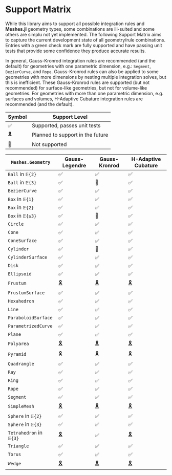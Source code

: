 # Support Matrix

While this library aims to support all possible integration rules and **Meshes.jl**
geometry types, some combinations are ill-suited and some others are simplu not yet
implemented. The following Support Matrix aims to capture the current development state of
all geometry/rule combinations. Entries with a green check mark are fully supported
and have passing unit tests that provide some confidence they produce accurate results.

In general, Gauss-Kronrod integration rules are recommended (and the default) for geometries
with one parametric dimension, e.g.: `Segment`, `BezierCurve`, and `Rope`. Gauss-Kronrod
rules can also be applied to some geometries with more dimensions by nesting multiple
integration solves, but this is inefficient. These Gauss-Kronrod rules are supported (but
not recommended) for surface-like geometries, but not for volume-like geometries. For
geometries with more than one parametric dimension, e.g. surfaces and volumes, H-Adaptive
Cubature integration rules are recommended (and the default).

| Symbol | Support Level |
|--------|---------|
| ✅ | Supported, passes unit tests |
| 🎗️ | Planned to support in the future |
| 🛑 | Not supported |

| `Meshes.Geometry` | Gauss-Legendre | Gauss-Kronrod | H-Adaptive Cubature |
|----------|----------------|---------------|---------------------|
| `Ball` in `𝔼{2}` | ✅ | ✅ | ✅ |
| `Ball` in `𝔼{3}` | ✅ | 🛑 | ✅ |
| `BezierCurve` | ✅ | ✅ | ✅ |
| `Box` in `𝔼{1}` | ✅ | ✅ | ✅ |
| `Box` in `𝔼{2}` | ✅ | ✅ | ✅ |
| `Box` in `𝔼{≥3}` | ✅ | 🛑 | ✅ |
| `Circle` | ✅ | ✅ | ✅ |
| `Cone` | ✅ | ✅ | ✅ |
| `ConeSurface` | ✅ | ✅ | ✅ |
| `Cylinder` | ✅ | 🛑 | ✅ |
| `CylinderSurface` | ✅ | ✅ | ✅ |
| `Disk` | ✅ | ✅ | ✅ |
| `Ellipsoid` | ✅ | ✅ | ✅ |
| `Frustum` | [🎗️](https://github.com/mikeingold/MeshIntegrals.jl/issues/28) | [🎗️](https://github.com/mikeingold/MeshIntegrals.jl/issues/28) | [🎗️](https://github.com/mikeingold/MeshIntegrals.jl/issues/28) |
| `FrustumSurface` | ✅ | ✅ | ✅ |
| `Hexahedron` | ✅ | ✅ | ✅ |
| `Line` | ✅ | ✅ | ✅ |
| `ParaboloidSurface` | ✅ | ✅ | ✅ |
| `ParametrizedCurve` | ✅ | ✅ | ✅ |
| `Plane` | ✅ | ✅ | ✅ |
| `Polyarea` | [🎗️](https://github.com/mikeingold/MeshIntegrals.jl/issues/28) | [🎗️](https://github.com/mikeingold/MeshIntegrals.jl/issues/28) | [🎗️](https://github.com/mikeingold/MeshIntegrals.jl/issues/28) |
| `Pyramid` | [🎗️](https://github.com/mikeingold/MeshIntegrals.jl/issues/28) | [🎗️](https://github.com/mikeingold/MeshIntegrals.jl/issues/28) | [🎗️](https://github.com/mikeingold/MeshIntegrals.jl/issues/28) |
| `Quadrangle` | ✅ | ✅ | ✅ |
| `Ray` | ✅ | ✅ | ✅ |
| `Ring` | ✅ | ✅ | ✅ |
| `Rope` | ✅ | ✅ | ✅ |
| `Segment` | ✅ | ✅ | ✅ |
| `SimpleMesh` | [🎗️](https://github.com/mikeingold/MeshIntegrals.jl/issues/27) | [🎗️](https://github.com/mikeingold/MeshIntegrals.jl/issues/27) | [🎗️](https://github.com/mikeingold/MeshIntegrals.jl/issues/27) |
| `Sphere` in `𝔼{2}` | ✅ | ✅ | ✅ |
| `Sphere` in `𝔼{3}` | ✅ | ✅ | ✅ |
| `Tetrahedron` in `𝔼{3}` | [🎗️](https://github.com/mikeingold/MeshIntegrals.jl/issues/40) | ✅ | [🎗️](https://github.com/mikeingold/MeshIntegrals.jl/issues/40) |
| `Triangle` | ✅ | ✅ | ✅ |
| `Torus` | ✅ | ✅ | ✅ |
| `Wedge` | [🎗️](https://github.com/mikeingold/MeshIntegrals.jl/issues/28) | [🎗️](https://github.com/mikeingold/MeshIntegrals.jl/issues/28) | [🎗️](https://github.com/mikeingold/MeshIntegrals.jl/issues/28) |
